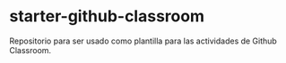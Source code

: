 # starter-github-classroom

Repositorio para ser usado como plantilla para las actividades de Github Classroom.
